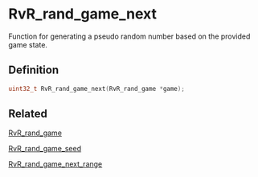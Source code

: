 # RvR_rand_game_next

Function for generating a pseudo random number based on the provided game state.

## Definition

```c
uint32_t RvR_rand_game_next(RvR_rand_game *game);
```

## Related

[RvR_rand_game](/rvr/rvr/rand_game)

[RvR_rand_game_seed](/rvr/rvr/rand_game_seed)

[RvR_rand_game_next_range](/rvr/rvr/rand_game_next_range)
